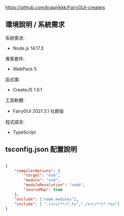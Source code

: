 https://github.com/krapnikkk/FairyGUI-createjs

## 環境說明 / 系統需求

系統需求:
- Node.js 14.17.3

專案套件:
- WebPack 5

函式庫:
- CreateJS 1.0.1

工具軟體:
- FairyGUI 2021.3.1 社群版

程式語言:
- TypeScript

## tsconfig.json 配置說明

```json

{
    "compilerOptions": {
        "target": "es6",
        "module": "es6",
        "moduleResolution": "node",
        "sourceMap": true
    },
    "exclude": ["node_modules"],
    "include": [ "./src/**/*.ts","./src/**/*.tsx"]
}

```